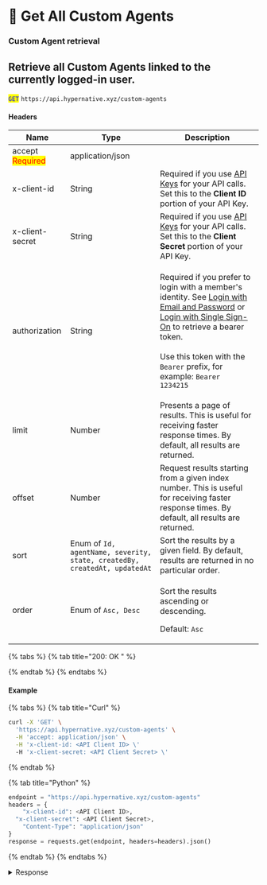 # 🔵 Get All Custom Agents

### Custom Agent retrieval

## Retrieve all Custom Agents linked to the currently logged-in user.

<mark style="color:blue;">`GET`</mark> `https://api.hypernative.xyz/custom-agents`

#### Headers

| Name                                     | Type                                                                      | Description                                                                                                                                                                                                                                                                                                                                             |
| ---------------------------------------- | ------------------------------------------------------------------------- | ------------------------------------------------------------------------------------------------------------------------------------------------------------------------------------------------------------------------------------------------------------------------------------------------------------------------------------------------------- |
| accept<br /><mark style="color:red;">Required</mark> | application/json                                                          |                                                                                                                                                                                                                                                                                                                                                         |
| x-client-id                              | String                                                                    | Required if you use [API Keys](../account/api-keys.md) for your API calls. Set this to the **Client ID** portion of your API Key.                                                                                                                                                                                                                       |
| x-client-secret                          | String                                                                    | Required if you use [API Keys](../account/api-keys.md) for your API calls. Set this to the **Client Secret** portion of your API Key.                                                                                                                                                                                                                   |
| authorization                            | String                                                                    | <p>Required if you prefer to login with a member's identity. See <a href="../account/login.md">Login with Email and Password</a> or <a href="../account/login-with-single-sign-on.md">Login with Single Sign-On</a> to retrieve a bearer token.<br><br>Use this token with the <code>Bearer</code> prefix, for example: <code>Bearer 1234215</code></p> |
| limit                                    | Number                                                                    | Presents a page of results. This is useful for receiving faster response times. By default, all results are returned.                                                                                                                                                                                                                                   |
| offset                                   | Number                                                                    | Request results starting from a given index number. This is useful for receiving faster response times. By default, all results are returned.                                                                                                                                                                                                           |
| sort                                     | Enum of `Id, agentName, severity, state, createdBy, createdAt, updatedAt` | Sort the results by a given field. By default, results are returned in no particular order.                                                                                                                                                                                                                                                             |
| order                                    | Enum of `Asc, Desc`                                                       | <p>Sort the results ascending or descending.</p><p>Default: <code>Asc</code></p>                                                                                                                                                                                                                                                                        |

{% tabs %}
{% tab title="200: OK " %}

{% endtab %}
{% endtabs %}

#### Example

{% tabs %}
{% tab title="Curl" %}
```bash
curl -X 'GET' \
  'https://api.hypernative.xyz/custom-agents' \
  -H 'accept: application/json' \
  -H 'x-client-id: <API Client ID> \'
  -H 'x-client-secret: <API Client Secret> \'
```
{% endtab %}

{% tab title="Python" %}
```python
endpoint = "https://api.hypernative.xyz/custom-agents"
headers = {
    "x-client-id": <API Client ID>,
  "x-client-secret": <API Client Secret>,
    "Content-Type": "application/json"
}
response = requests.get(endpoint, headers=headers).json()
```
{% endtab %}
{% endtabs %}

<details>

<summary>Response</summary>

```json

            {
                "id": 215,
                "agentName": "functionCallDetection",
                "agentType": "functionCallDetection",
                "severity": "Medium",
                "muteDuration": 0,
                "delay": 600,
                "chain": "ethereum",
                "ruleString": "On Ethereum: when function pausePoolSwaps() of 0x29..eB3D is called",
                "createdAt": "2023-05-29T13:22:03.689Z",
                "updatedAt": "2023-09-26T18:22:03.993Z",
                "state": "enabled",
                "createdBy": "LB",
                "createdByUserId": 8,
                "alertPolicies": [
                    {
                        "id": 794,
                        "channelsConfigurations": [],
                        "remindersConfigurations": [],
                        "categories": [],
                        "severities": [],
                        "typeIds": [],
                        "involvementTypes": []
                    }
                ],
                "alertsTagsStats": [
                    {
                        "count": 0,
                        "name": "All"
                    },
                    {
                        "count": 0,
                        "name": "Read"
                    },
                    {
                        "count": 0,
                        "name": "Unread"
                    },
                    {
                        "count": 0,
                        "name": "Important"
                    },
                    {
                        "count": 0,
                        "name": "Dismissed"
                    }
                ],
                "securitySuits": [
                    {
                        "id": 79,
                        "name": "Test1"
                    }
                ]
            }
```

</details>
